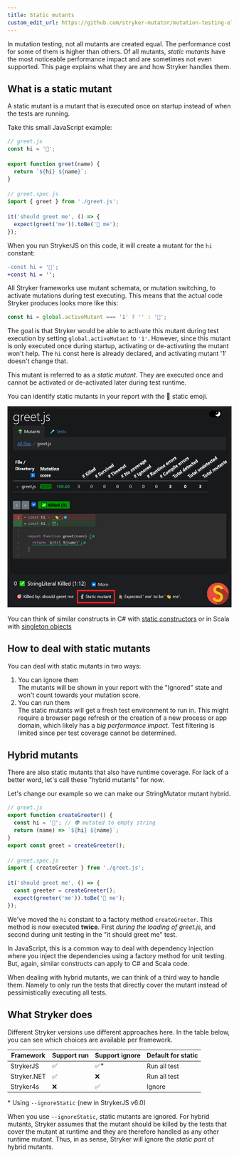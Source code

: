 ```yaml
---
title: Static mutants
custom_edit_url: https://github.com/stryker-mutator/mutation-testing-elements/edit/master/docs/static-mutants.md
---
```


In mutation testing, not all mutants are created equal. The performance cost for some of them is higher than others. Of all mutants, _static mutants_ have the most noticeable performance impact and are sometimes not even supported. This page explains what they are and how Stryker handles them.

## What is a static mutant

A static mutant is a mutant that is executed once on startup instead of when the tests are running.

Take this small JavaScript example:

```js
// greet.js
const hi = '👋';

export function greet(name) {
  return `${hi} ${name}`;
}

// greet.spec.js
import { greet } from './greet.js';

it('should greet me', () => {
  expect(greet('me')).toBe('👋 me');
});
```

When you run StrykerJS on this code, it will create a mutant for the `hi` constant:

```diff
-const hi = '👋';
+const hi = '';
```

All Stryker frameworks use mutant schemata, or mutation switching, to activate mutations during test executing. This means that the actual code Stryker produces looks more like this:

```js
const hi = global.activeMutant === '1' ? '' : '👋';
```

The goal is that Stryker would be able to activate this mutant during test execution by setting `global.activeMutant` to `'1'`. However, since this mutant is only executed once during startup, activating or de-activating the mutant won't help. The `hi` const here is already declared, and activating mutant '1' doesn't change that.

This mutant is referred to as a _static mutant_. They are executed once and cannot be activated or de-activated later during test runtime.

You can identify static mutants in your report with the 🗿 static emoji.

![static mutant](img/static-mutant.png)

You can think of similar constructs in C# with [static constructors](https://docs.microsoft.com/en-us/dotnet/csharp/programming-guide/classes-and-structs/static-constructors) or in Scala with [singleton objects](https://docs.scala-lang.org/tour/singleton-objects.html#inner-main)

## How to deal with static mutants

You can deal with static mutants in two ways:

1. You can ignore them<br />
   The mutants will be shown in your report with the "Ignored" state and won't count towards your mutation score.
2. You can run them<br />
   The static mutants will get a fresh test environment to run in. This might require a browser page refresh or the creation of a new process or app domain, which likely has a _big performance impact_. Test filtering is limited since per test coverage cannot be determined.

## Hybrid mutants

There are also static mutants that also have runtime coverage. For lack of a better word, let's call these "hybrid mutants" for now.

Let's change our example so we can make our StringMutator mutant hybrid.

```js
// greet.js
export function createGreeter() {
  const hi = '👋'; // 👽 mutated to empty string
  return (name) => `${hi} ${name}`;
}
export const greet = createGreeter();

// greet.spec.js
import { createGreeter } from './greet.js';

it('should greet me', () => {
  const greeter = createGreeter();
  expect(greeter('me')).toBe('👋 me');
});
```

We've moved the `hi` constant to a factory method `createGreeter`. This method is now executed **twice**. First _during the loading of greet.js_, and second during unit testing in the "it should greet me" test.

In JavaScript, this is a common way to deal with dependency injection where you inject the dependencies using a factory method for unit testing. But, again, similar constructs can apply to C# and Scala code.

When dealing with hybrid mutants, we can think of a third way to handle them. Namely to only run the tests that directly cover the mutant instead of pessimistically executing all tests.

## What Stryker does

Different Stryker versions use different approaches here. In the table below, you can see which choices are available per framework.

| Framework   | Support run | Support ignore | Default for static |
| ----------- | ----------- | -------------- | ------------------ |
| StrykerJS   | ✅          | ✅\*           | Run all test       |
| Stryker.NET | ✅          | ❌             | Run all test       |
| Stryker4s   | ❌          | ✅             | Ignore             |

\* Using `--ignoreStatic` (new in StrykerJS v6.0)

When you use `--ignoreStatic`, static mutants are ignored. For hybrid mutants, Stryker assumes that the mutant should be killed by the tests that cover the mutant at runtime and they are therefore handled as any other runtime mutant. Thus, in as sense, Stryker will ignore the _static part_ of hybrid mutants.
